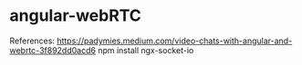 # angular-webRTC
References: https://padymies.medium.com/video-chats-with-angular-and-webrtc-3f892dd0acd6
npm install ngx-socket-io